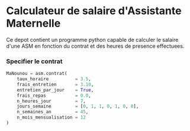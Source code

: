 # Calculateur de salaire d'Assistante Maternelle

Ce depot contient un programme python capable de calculer le salaire d'une ASM en fonction du contrat et des heures de presence effectuees.

### Specifier le contrat

```python
MaNounou = asm.contrat(
    taux_horaire          = 3.5, 
    frais_entretien       = 3.10,
    entretien_par_jour    = True,
    frais_repas           = 0.0,
    n_heures_jour         = 7,
    jours_semaine         = [0, 1, 1, 0, 1, 0, 0], 
    n_semaines_an         = 45, 
    n_mois_mensualisation = 12
)


```